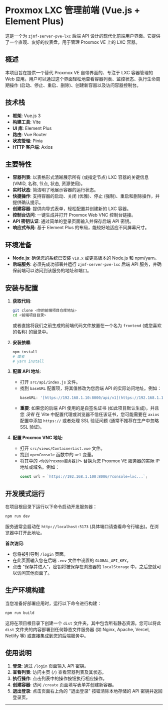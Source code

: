 # Proxmox LXC 管理前端 (Vue.js + Element Plus)

这是一个为 `zjmf-server-pve-lxc` 后端 API 设计的现代化前端用户界面。它提供了一个直观、友好的仪表盘，用于管理 Proxmox VE 上的 LXC 容器。

## 概述

本项目旨在提供一个替代 Proxmox VE 自带界面的、专注于 LXC 容器管理的 Web 应用。用户可以通过这个界面轻松地查看容器列表、监控状态、执行生命周期操作 (启动、停止、重启、删除)、创建新容器以及访问容器控制台。

## 技术栈

* **框架**: Vue.js 3
* **构建工具**: Vite
* **UI 库**: Element Plus
* **路由**: Vue Router
* **状态管理**: Pinia
* **HTTP 客户端**: Axios

## 主要特性

* **容器列表**: 以表格形式清晰展示所有 (或指定节点) LXC 容器的关键信息 (VMID, 名称, 节点, 状态, 资源使用)。
* **实时状态**: 简洁明了地展示容器的运行状态。
* **快捷操作**: 支持容器的启动、关闭 (优雅)、停止 (强制)、重启和删除操作，并提供确认提示。
* **创建容器**: 提供向导式表单，轻松配置并创建新的 LXC 容器。
* **控制台访问**: 一键生成并打开 Proxmox Web VNC 控制台链接。
* **API 密钥认证**: 通过简单的登录页面输入并保存后端 API 密钥。
* **响应式布局**: 基于 Element Plus 的布局，能较好地适应不同屏幕尺寸。

## 环境准备

* **Node.js**: 确保您的系统已安装 `v18.x` 或更高版本的 Node.js 和 npm/yarn。
* **后端服务**: 必须先成功部署并运行 `zjmf-server-pve-lxc` 后端 API 服务，并确保前端可以访问到该服务的地址和端口。

## 安装与配置

1.  **获取代码**:
    ```bash
    git clone <你的前端项目仓库地址>
    cd <前端项目目录>
    ```
    或者直接将我们之前生成的前端代码文件放置在一个名为 `frontend` (或您喜欢的名称) 的目录中。

2.  **安装依赖**:
    ```bash
    npm install
    # 或者
    # yarn install
    ```

3.  **配置 API 地址**:
    * 打开 `src/api/index.js` 文件。
    * 找到 `baseURL` 配置项，将其值修改为您后端 API 的实际访问地址。例如：
        ```javascript
        baseURL: '[https://192.168.1.10:8000/api/v1](https://192.168.1.10:8000/api/v1)',
        ```
    * **重要**: 如果您的后端 API 使用的是自签名证书 (如此项目默认生成)，并且您 *没有* 在 Vite 中配置代理或浏览器不信任该证书，您可能需要在 `axios` 配置中添加 `https://` 或者处理 SSL 验证问题 (通常不推荐在生产中忽略 SSL 验证)。

4.  **配置 Proxmox VNC 地址**:
    * 打开 `src/views/ContainerList.vue` 文件。
    * 找到 `openConsole` 函数中的 `url` 变量。
    * 将其中的 `<你的Proxmox服务器IP>` 替换为您 Proxmox VE 服务器的实际 IP 地址或域名。例如：
        ```javascript
        const url = `https://192.168.1.100:8006/?console=lxc...`;
        ```

## 开发模式运行

在项目根目录下运行以下命令启动开发服务器：

```bash
npm run dev
```

服务通常会启动在 `http://localhost:5173` (具体端口请查看命令行输出)。在浏览器中打开此地址。

**首次访问**:

* 您将被引导到 `/login` 页面。
* 在此页面输入您在后端 `.env` 文件中设置的 `GLOBAL_API_KEY`。
* 点击 "保存并进入"，密钥将被保存在浏览器的 `localStorage` 中，之后您就可以访问其他页面了。

## 生产环境构建

当您准备好部署应用时，运行以下命令进行构建：

```bash
npm run build
```

这将在项目根目录下创建一个 `dist` 文件夹，其中包含所有静态资源。您可以将此 `dist` 文件夹的内容部署到任何静态文件服务器 (如 Nginx, Apache, Vercel, Netlify 等) 或直接集成到您的后端服务中。

## 使用说明

1.  **登录**: 通过 `/login` 页面输入 API 密钥。
2.  **查看列表**: 访问主页 (`/`) 查看容器列表及其状态。
3.  **执行操作**: 点击列表中的操作按钮执行相应操作。
4.  **创建容器**: 访问 `/create` 页面填写表单并创建新容器。
5.  **退出登录**: 点击页面右上角的 "退出登录" 按钮清除本地存储的 API 密钥并返回登录页。

---
